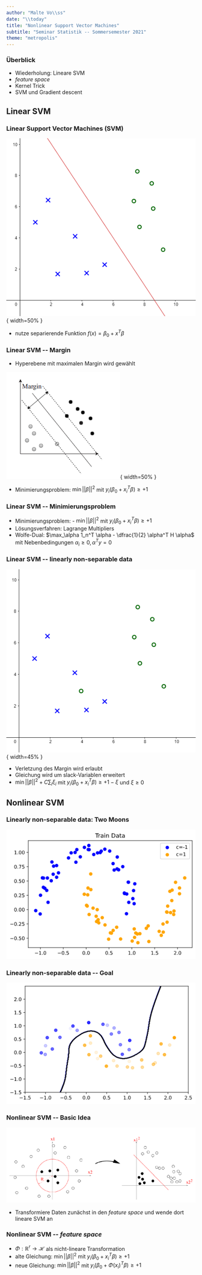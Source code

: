 ```yaml
---
author: "Malte Vo\\ss"
date: "\\today"
title: "Nonlinear Support Vector Machines"
subtitle: "Seminar Statistik -- Sommersemester 2021"
theme: "metropolis"
---
```


### Überblick

- Wiederholung: Lineare SVM
- *feature space*
- Kernel Trick
- SVM und Gradient descent

## Linear SVM

### Linear Support Vector Machines (SVM)

![Linear separierbare Daten mit Hyperebene als Diskriminator](../assets/linearly_separable_data.png){ width=50% }

- nutze separierende Funktion $f(x)=\beta_0+x^T\beta$

### Linear SVM -- Margin

- Hyperebene mit maximalen Margin wird gewählt

![Margin veranschaulicht](../assets/margin.png){ width=50% }

- Minimierungsproblem: $\min ||\beta||^2$ mit $y_i (\beta_0 + x_i^T \beta) \geq +1$

### Linear SVM -- Minimierungsproblem

- Minimierungsproblem: - $\min ||\beta||^2$ mit $y_i (\beta_0 + x_i^T \beta) \geq +1$
- Lösungsverfahren: Lagrange Multipliers
- Wolfe-Dual: $\max_\alpha 1_n^T \alpha - \dfrac{1}{2} \alpha^T H \alpha$ mit Nebenbedingungen $\alpha_i \geq 0, \alpha^T y = 0$

### Linear SVM -- linearly non-separable data

![Linear nicht separierbare Daten](../assets/linearly_non_separable_data.png){ width=45% }

- Verletzung des Margin wird erlaubt
- Gleichung wird um slack-Variablen erweitert
- $\min ||\beta||^2 + C\sum_i \xi_i$ mit $y_i (\beta_0 + x_i^T \beta) \geq +1 - \xi$ und $\xi \geq 0$

## Nonlinear SVM

### Linearly non-separable data: Two Moons

<!-- TODO: show two moons / other -->
![Data set: two moons](../assets/two_moons.png)

### Linearly non-separable data -- Goal

<!-- TODO: show two moons / other -->
![Data set: two moons with a separator](../assets/two_moons_nonlinear_separator.png)

### Nonlinear SVM -- Basic Idea

![Transformation vom *input space* in den *feature space*](../assets/feature_space.png)

- Transformiere Daten zunächst in den *feature space* und wende dort lineare SVM an

### Nonlinear SVM -- *feature space*

- $\Phi: \mathbb{R}^r \to \mathcal{H}$ als nicht-lineare Transformation
- alte Gleichung: $\min ||\beta||^2$ mit $y_i (\beta_0 + x_i^T \beta) \geq +1$
- neue Gleichung: $\min ||\beta||^2$ mit $y_i (\beta_0 + \Phi(x_i)^T \beta) \geq +1$
